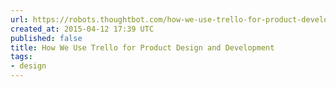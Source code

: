 ```yaml
---
url: https://robots.thoughtbot.com/how-we-use-trello-for-product-development
created_at: 2015-04-12 17:39 UTC
published: false
title: How We Use Trello for Product Design and Development
tags:
- design
---
```



